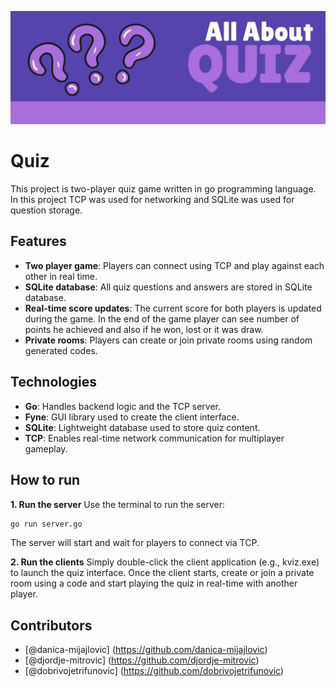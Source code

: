 ![Quiz](banner.png)

# Quiz

This project is two-player quiz game written in go programming language. In this project TCP was used for networking and SQLite was used for question storage.

## Features
- **Two player game**: Players can connect using TCP and play against each other in real time.
- **SQLite database**: All quiz questions and answers are stored in SQLite database.
- **Real-time score updates**: The current score for both players is updated during the game. In the end of the game player can see number of points he achieved and also if he won, lost or it was draw.
- **Private rooms**: Players can create or join private rooms using random generated codes.

## Technologies
- **Go**: Handles backend logic and the TCP server.
- **Fyne**: GUI library used to create the client interface.
- **SQLite**: Lightweight database used to store quiz content.
- **TCP**: Enables real-time network communication for multiplayer gameplay.

## How to run 
**1. Run the server**
   Use the terminal to run the server:
   
  ```bash
  go run server.go
  ```
The server will start and wait for players to connect via TCP.

**2. Run the clients**
Simply double-click the client application (e.g., kviz.exe) to launch the quiz interface.
Once the client starts, create or join a private room using a code and start playing the quiz in real-time with another player.

## Contributors
 - [@danica-mijajlovic] (https://github.com/danica-mijajlovic)
 - [@djordje-mitrovic] (https://github.com/djordje-mitrovic)
 - [@dobrivojetrifunovic] (https://github.com/dobrivojetrifunovic)
   
